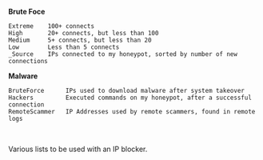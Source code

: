 **Brute Foce**

    Extreme    100+ connects  
    High       20+ connects, but less than 100  
    Medium     5+ connects, but less than 20  
    Low        Less than 5 connects  
    _Source    IPs connected to my honeypot, sorted by number of new connections  


**Malware**

    BruteForce      IPs used to download malware after system takeover
    Hackers         Executed commands on my honeypot, after a successful connection  
    RemoteScammer   IP Addresses used by remote scammers, found in remote logs

<br />  

Various lists to be used with an IP blocker.

